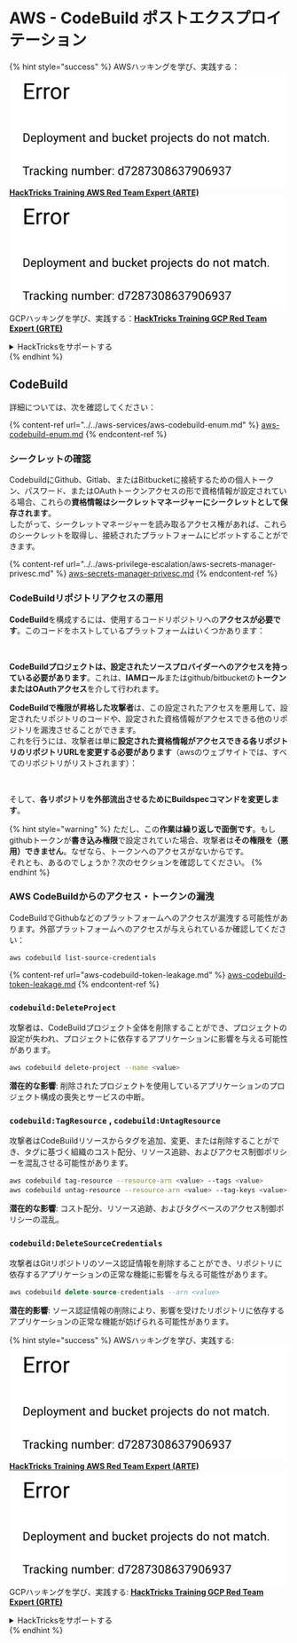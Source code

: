 # AWS - CodeBuild ポストエクスプロイテーション

{% hint style="success" %}
AWSハッキングを学び、実践する：<img src="../../../../.gitbook/assets/image (1) (1).png" alt="" data-size="line">[**HackTricks Training AWS Red Team Expert (ARTE)**](https://training.hacktricks.xyz/courses/arte)<img src="../../../../.gitbook/assets/image (1) (1).png" alt="" data-size="line">\
GCPハッキングを学び、実践する：<img src="../../../../.gitbook/assets/image (2).png" alt="" data-size="line">[**HackTricks Training GCP Red Team Expert (GRTE)**<img src="../../../../.gitbook/assets/image (2).png" alt="" data-size="line">](https://training.hacktricks.xyz/courses/grte)

<details>

<summary>HackTricksをサポートする</summary>

* [**サブスクリプションプラン**](https://github.com/sponsors/carlospolop)を確認してください！
* **💬 [**Discordグループ**](https://discord.gg/hRep4RUj7f)または[**Telegramグループ**](https://t.me/peass)に参加するか、**Twitter** 🐦 [**@hacktricks\_live**](https://twitter.com/hacktricks\_live)**をフォローしてください。**
* **ハッキングトリックを共有するには、[**HackTricks**](https://github.com/carlospolop/hacktricks)および[**HackTricks Cloud**](https://github.com/carlospolop/hacktricks-cloud)のGitHubリポジトリにPRを提出してください。**

</details>
{% endhint %}

## CodeBuild

詳細については、次を確認してください：

{% content-ref url="../../aws-services/aws-codebuild-enum.md" %}
[aws-codebuild-enum.md](../../aws-services/aws-codebuild-enum.md)
{% endcontent-ref %}

### シークレットの確認

CodebuildにGithub、Gitlab、またはBitbucketに接続するための個人トークン、パスワード、またはOAuthトークンアクセスの形で資格情報が設定されている場合、これらの**資格情報はシークレットマネージャーにシークレットとして保存されます**。\
したがって、シークレットマネージャーを読み取るアクセス権があれば、これらのシークレットを取得し、接続されたプラットフォームにピボットすることができます。

{% content-ref url="../../aws-privilege-escalation/aws-secrets-manager-privesc.md" %}
[aws-secrets-manager-privesc.md](../../aws-privilege-escalation/aws-secrets-manager-privesc.md)
{% endcontent-ref %}

### CodeBuildリポジトリアクセスの悪用

**CodeBuild**を構成するには、使用するコードリポジトリへの**アクセスが必要です**。このコードをホストしているプラットフォームはいくつかあります：

<figure><img src="../../../../.gitbook/assets/image (96).png" alt=""><figcaption></figcaption></figure>

**CodeBuildプロジェクトは、設定されたソースプロバイダーへのアクセスを持っている必要があります**。これは、**IAMロール**またはgithub/bitbucketの**トークンまたはOAuthアクセス**を介して行われます。

**CodeBuildで権限が昇格した攻撃者**は、この設定されたアクセスを悪用して、設定されたリポジトリのコードや、設定された資格情報がアクセスできる他のリポジトリを漏洩させることができます。\
これを行うには、攻撃者は単に**設定された資格情報がアクセスできる各リポジトリのリポジトリURLを変更する必要があります**（awsのウェブサイトでは、すべてのリポジトリがリストされます）：

<figure><img src="../../../../.gitbook/assets/image (107).png" alt=""><figcaption></figcaption></figure>

そして、**各リポジトリを外部流出させるためにBuildspecコマンドを変更します**。

{% hint style="warning" %}
ただし、この**作業は繰り返しで面倒です**。もしgithubトークンが**書き込み権限**で設定されていた場合、攻撃者は**その権限を（悪用）できません**。なぜなら、トークンへのアクセスがないからです。\
それとも、あるのでしょうか？次のセクションを確認してください。
{% endhint %}

### AWS CodeBuildからのアクセス・トークンの漏洩

CodeBuildでGithubなどのプラットフォームへのアクセスが漏洩する可能性があります。外部プラットフォームへのアクセスが与えられているか確認してください：
```bash
aws codebuild list-source-credentials
```
{% content-ref url="aws-codebuild-token-leakage.md" %}
[aws-codebuild-token-leakage.md](aws-codebuild-token-leakage.md)
{% endcontent-ref %}

### `codebuild:DeleteProject`

攻撃者は、CodeBuildプロジェクト全体を削除することができ、プロジェクトの設定が失われ、プロジェクトに依存するアプリケーションに影響を与える可能性があります。
```bash
aws codebuild delete-project --name <value>
```
**潜在的な影響**: 削除されたプロジェクトを使用しているアプリケーションのプロジェクト構成の喪失とサービスの中断。

### `codebuild:TagResource` , `codebuild:UntagResource`

攻撃者はCodeBuildリソースからタグを追加、変更、または削除することができ、タグに基づく組織のコスト配分、リソース追跡、およびアクセス制御ポリシーを混乱させる可能性があります。
```bash
aws codebuild tag-resource --resource-arn <value> --tags <value>
aws codebuild untag-resource --resource-arn <value> --tag-keys <value>
```
**潜在的な影響**: コスト配分、リソース追跡、およびタグベースのアクセス制御ポリシーの混乱。

### `codebuild:DeleteSourceCredentials`

攻撃者はGitリポジトリのソース認証情報を削除することができ、リポジトリに依存するアプリケーションの正常な機能に影響を与える可能性があります。
```sql
aws codebuild delete-source-credentials --arn <value>
```
**潜在的影響**: ソース認証情報の削除により、影響を受けたリポジトリに依存するアプリケーションの正常な機能が妨げられる可能性があります。

{% hint style="success" %}
AWSハッキングを学び、実践する:<img src="../../../../.gitbook/assets/image (1) (1).png" alt="" data-size="line">[**HackTricks Training AWS Red Team Expert (ARTE)**](https://training.hacktricks.xyz/courses/arte)<img src="../../../../.gitbook/assets/image (1) (1).png" alt="" data-size="line">\
GCPハッキングを学び、実践する: <img src="../../../../.gitbook/assets/image (2).png" alt="" data-size="line">[**HackTricks Training GCP Red Team Expert (GRTE)**<img src="../../../../.gitbook/assets/image (2).png" alt="" data-size="line">](https://training.hacktricks.xyz/courses/grte)

<details>

<summary>HackTricksをサポートする</summary>

* [**サブスクリプションプラン**](https://github.com/sponsors/carlospolop)を確認してください！
* **💬 [**Discordグループ**](https://discord.gg/hRep4RUj7f)または[**Telegramグループ**](https://t.me/peass)に参加するか、**Twitter** 🐦 [**@hacktricks\_live**](https://twitter.com/hacktricks\_live)**をフォローしてください。**
* **ハッキングのトリックを共有するには、[**HackTricks**](https://github.com/carlospolop/hacktricks)および[**HackTricks Cloud**](https://github.com/carlospolop/hacktricks-cloud)のGitHubリポジトリにPRを提出してください。**

</details>
{% endhint %}
